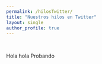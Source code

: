 ```yaml
---
permalink: /hilosTwitter/
title: "Nuestros hilos en Twitter"
layout: single
author_profile: true
---
```

&nbsp;

Hola hola
Probando
